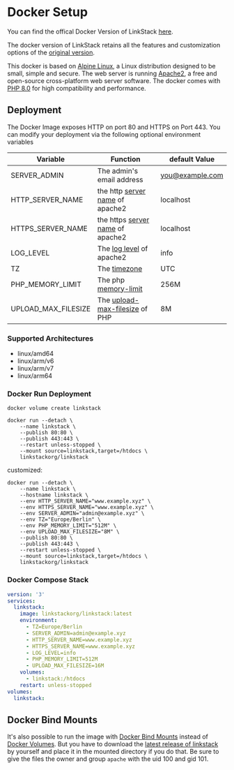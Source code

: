 # Docker Setup

You can find the offical Docker Version of LinkStack [here](https://github.com/linkstackorg/linkstack-docker).

The docker version of LinkStack retains all the features and customization options of the [original version](https://github.com/JulianPrieber/littlelink-custom).

This docker is based on [Alpine Linux](https://www.alpinelinux.org/), a Linux distribution designed to be small, simple and secure. The web server is running [Apache2](https://www.apache.org/), a free and open-source cross-platform web server software. The docker comes with [PHP 8.0](https://www.php.net/releases/8.0/en.php) for high compatibility and performance.

## Deployment
The Docker Image exposes HTTP on port 80 and HTTPS on Port 443. You can modify your deployment via the following optional environment variables

|Variable|Function|default Value|
|---|---|---|
|SERVER_ADMIN|The admin's email address|you@example.com|
|HTTP_SERVER_NAME|the http [server name](https://httpd.apache.org/docs/2.4/fr/mod/core.html#servername) of apache2|localhost|
|HTTPS_SERVER_NAME|the https [server name](https://httpd.apache.org/docs/2.4/fr/mod/core.html#servername) of apache2|localhost|
|LOG_LEVEL|The [log level](https://httpd.apache.org/docs/2.4/fr/mod/core.html#loglevel) of apache2|info|
|TZ|The [timezone](https://www.php.net/manual/timezones.php)|UTC|
|PHP_MEMORY_LIMIT|The php [memory-limit](https://www.php.net/manual/ini.core.php#ini.memory-limit)|256M|
|UPLOAD_MAX_FILESIZE| The [upload-max-filesize](https://www.php.net/manual/en/ini.core.php#ini.upload-max-filesize) of PHP|8M|

### Supported Architectures
- linux/amd64
- linux/arm/v6
- linux/arm/v7
- linux/arm64

### Docker Run Deployment

```shell
docker volume create linkstack

docker run --detach \
    --name linkstack \
    --publish 80:80 \
    --publish 443:443 \
    --restart unless-stopped \
    --mount source=linkstack,target=/htdocs \
    linkstackorg/linkstack
```

customized:

```shell
docker run --detach \
    --name linkstack \
    --hostname linkstack \
    --env HTTP_SERVER_NAME="www.example.xyz" \
    --env HTTPS_SERVER_NAME="www.example.xyz" \
    --env SERVER_ADMIN="admin@example.xyz" \
    --env TZ="Europe/Berlin" \
    --env PHP_MEMORY_LIMIT="512M" \
    --env UPLOAD_MAX_FILESIZE="8M" \
    --publish 80:80 \
    --publish 443:443 \
    --restart unless-stopped \
    --mount source=linkstack,target=/htdocs \
    linkstackorg/linkstack
```

### Docker Compose Stack

```yaml
version: '3'
services:
  linkstack:
    image: linkstackorg/linkstack:latest
    environment:
      - TZ=Europe/Berlin
      - SERVER_ADMIN=admin@example.xyz
      - HTTP_SERVER_NAME=www.example.xyz
      - HTTPS_SERVER_NAME=www.example.xyz 
      - LOG_LEVEL=info
      - PHP_MEMORY_LIMIT=512M
      - UPLOAD_MAX_FILESIZE=16M
    volumes:
      - linkstack:/htdocs
    restart: unless-stopped
volumes:
  linkstack:
```

## Docker Bind Mounts
It's also possible to run the image with [Docker Bind Mounts](https://docs.docker.com/storage/bind-mounts/) instead of [Docker Volumes](https://docs.docker.com/storage/volumes/). But you have to download the [latest release of linkstack](https://github.com/linkstackorg/linkstack/releases/latest/download/linkstack.zip) by yourself and place it in the mounted directory if you do that. Be sure to give the files the owner and group `apache` with the uid 100 and gid 101.